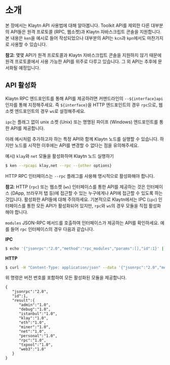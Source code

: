 # 소개 <a id="introduction"></a>

본 장에서는 Klaytn API 사용법에 대해 알아봅니다. Toolkit API를 제외한 다른 대부분의 API들은 원격 프로토콜 \(RPC, 웹소켓\)과 Klaytn 자바스크립트 콘솔을 지원합니다. 본 내용은 `ken`을 예시로 들어 작성되었으나 대부분의 API는 `kcn`과 `kpn`에서도 마찬가지로 사용할 수 있습니다.

**참고**: 몇몇 API가 원격 프로토콜과 Klaytn 자바스크립트 콘솔을 지원하지 않기 때문에 원격 프로토콜에서 사용 가능한 API를 위주로 다루고 있습니다. 그 외 API는 추후에 문서화될 예정입니다.

## API 활성화 <a id="enabling-apis"></a>

Klaytn RPC 엔드포인트를 통해 API를 제공하려면 커맨드라인의 `--${interface}api` 인자를 통해 지정해주세요. 즉 `${interface}`을 HTTP 엔드포인트의 경우 `rpc`으로, 웹소켓 엔드포인트의 경우 `ws`로 설정해주세요.

`ipc`는 플래그 없이 unix 소켓 \(Unix\) 또는 명명된 파이프 \(Windows\) 엔드포인트를 통한 API를 제공합니다.

아래 예시처럼 추가하고자 하는 특정 API와 함께 Klaytn 노드를 실행할 수 있습니다. 하지만 노드를 시작한 이후에는 API를 변경할 수 없다는 점을 유의해주세요.

예시\) `klay`와 `net` 모듈을 활성화하며 Klaytn 노드 실행하기

```bash
$ ken --rpcapi klay,net --rpc --{other options}
```

HTTP RPC 인터페이스는 `--rpc` 플래그를 사용해 명시적으로 활성화해야 합니다.

**참고**: HTTP \(`rpc`\) 또는 웹소켓 \(`ws`\) 인터페이스를 통한 API를 제공하는 것은 인터페이스 \(DApp, 브라우저 탭 등\)에 접근할 수 있는 누구에게나 API에 접근할 수 있도록 하는 것입니다. 활성화한 API들에 대해 주의하세요. 기본적으로 Klaytn에서는 IPC \(`ipc`\) 인터페이스를 통한 모든 API가 활성화되어 있지만, `rpc`와 `ws`의 경우 모듈을 직접 활성화해야 합니다.

`modules` JSON-RPC 메서드를 호출하여 인터페이스가 제공하는 API를 확인하세요. 예를 들어 `rpc` 인터페이스의 경우 다음과 같습니다.

**IPC**

```bash
$ echo '{"jsonrpc":"2.0","method":"rpc_modules","params":[],"id":1}' | nc -U klay.ipc
```

**HTTP**

```bash
$ curl -H "Content-Type: application/json" --data '{"jsonrpc":"2.0","method":"rpc_modules","params":[],"id":1}' https://api.baobab.klaytn.net:8651
```

위 명령은 버전 번호를 포함하여 모든 활성화된 모듈을 제공합니다.

```text
{
   "jsonrpc":"2.0",
   "id":1,
   "result":{
      "admin":"1.0",
      "debug":"1.0",
      "istanbul":"1.0",
      "klay":"1.0",
      "eth":"1.0",
      "miner":"1.0",
      "net":"1.0",
      "personal":"1.0",
      "rpc":"1.0",
      "txpool":"1.0",
      "web3":"1.0"
   }
}
```


